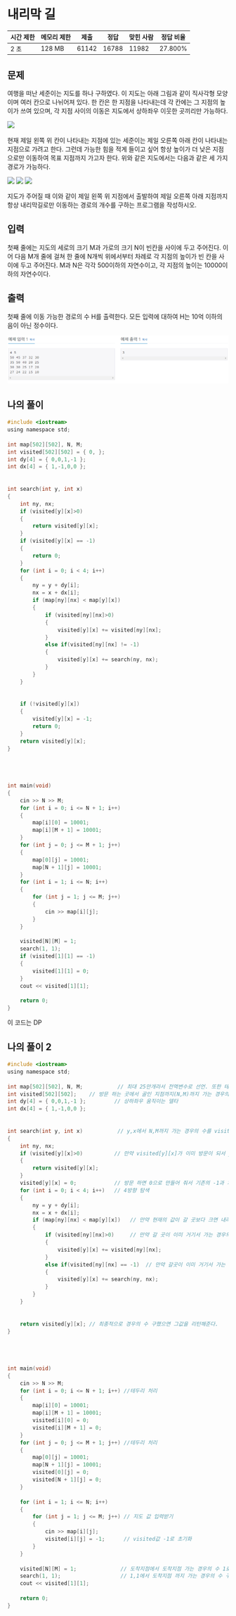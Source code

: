 # 내리막 길

| 시간 제한 | 메모리 제한 | 제출    | 정답    | 맞힌 사람 | 정답 비율   |
| ----- | ------ | ----- | ----- | ----- | ------- |
| 2 초   | 128 MB | 61142 | 16788 | 11982 | 27.800% |

## 문제

여행을 떠난 세준이는 지도를 하나 구하였다. 이 지도는 아래 그림과 같이 직사각형 모양이며 여러 칸으로 나뉘어져 있다. 한 칸은 한 지점을 나타내는데 각 칸에는 그 지점의 높이가 쓰여 있으며, 각 지점 사이의 이동은 지도에서 상하좌우 이웃한 곳끼리만 가능하다.

![](https://upload.acmicpc.net/0e11f3db-35d2-4b01-9aa0-9a39252f05be/-/preview/)

현재 제일 왼쪽 위 칸이 나타내는 지점에 있는 세준이는 제일 오른쪽 아래 칸이 나타내는 지점으로 가려고 한다. 그런데 가능한 힘을 적게 들이고 싶어 항상 높이가 더 낮은 지점으로만 이동하여 목표 지점까지 가고자 한다. 위와 같은 지도에서는 다음과 같은 세 가지 경로가 가능하다.

![](https://upload.acmicpc.net/917d0418-35db-4081-9f62-69a2cc78721e/-/preview/) ![](https://upload.acmicpc.net/1ed5b78d-a4a1-49c0-8c23-12a12e2937e1/-/preview/) ![](https://upload.acmicpc.net/e57e7ef0-cc56-4340-ba5f-b22af1789f63/-/preview/)

지도가 주어질 때 이와 같이 제일 왼쪽 위 지점에서 출발하여 제일 오른쪽 아래 지점까지 항상 내리막길로만 이동하는 경로의 개수를 구하는 프로그램을 작성하시오.

## 입력

첫째 줄에는 지도의 세로의 크기 M과 가로의 크기 N이 빈칸을 사이에 두고 주어진다. 이어 다음 M개 줄에 걸쳐 한 줄에 N개씩 위에서부터 차례로 각 지점의 높이가 빈 칸을 사이에 두고 주어진다. M과 N은 각각 500이하의 자연수이고, 각 지점의 높이는 10000이하의 자연수이다.

## 출력

첫째 줄에 이동 가능한 경로의 수 H를 출력한다. 모든 입력에 대하여 H는 10억 이하의 음이 아닌 정수이다.

![](C++_20221028_백준1520_내리막길_assets/2022-10-28-15-32-12-image.png)

## 나의 풀이

```c
#include <iostream>
using namespace std;

int map[502][502], N, M;
int visited[502][502] = { 0, };
int dy[4] = { 0,0,1,-1 };
int dx[4] = { 1,-1,0,0 };


int search(int y, int x)
{
	int ny, nx;
	if (visited[y][x]>0)
	{
		return visited[y][x];
	}
	if (visited[y][x] == -1)
	{
		return 0;
	}
	for (int i = 0; i < 4; i++)
	{
		ny = y + dy[i];
		nx = x + dx[i];
		if (map[ny][nx] < map[y][x])
		{
			if (visited[ny][nx]>0)
			{
				visited[y][x] += visited[ny][nx];
			}
			else if(visited[ny][nx] != -1)
			{
				visited[y][x] += search(ny, nx);
			}
		}
	}


	if (!visited[y][x])
	{
		visited[y][x] = -1;
		return 0;
	}
	return visited[y][x];
}




int main(void)
{
	cin >> N >> M;
	for (int i = 0; i <= N + 1; i++)
	{
		map[i][0] = 10001;
		map[i][M + 1] = 10001;
	}
	for (int j = 0; j <= M + 1; j++)
	{
		map[0][j] = 10001;
		map[N + 1][j] = 10001;
	}
	for (int i = 1; i <= N; i++)
	{
		for (int j = 1; j <= M; j++)
		{
			cin >> map[i][j];
		}
	}

	visited[N][M] = 1;
	search(1, 1);
	if (visited[1][1] == -1)
	{
		visited[1][1] = 0;
	}
	cout << visited[1][1];

	return 0;
}
```

이 코드는 DP 

## 나의 풀이 2

```c
#include <iostream>
using namespace std;

int map[502][502], N, M;           // 최대 25만개라서 전역변수로 선언. 또한 테두리는 -1로 채우기 위해서 2칸 더 크게 했다.
int visited[502][502];    // 방문 하는 곳에서 골인 지점까지(N,M)까지 가는 경우의 수를 저장한다.
int dy[4] = { 0,0,1,-1 };         // 상하좌우 움직이는 델타
int dx[4] = { 1,-1,0,0 };


int search(int y, int x)           // y,x에서 N,M까지 가는 경우의 수를 visited[y][x]에 저장한다. 이때 y,x에서 갈수 있는 길에서 N,M까지 가는 경우의 수를 더한다.
{
	int ny, nx;
	if (visited[y][x]>0)          // 만약 visited[y][x]가 이미 방문이 되서 y,x에서 N,M까지 가는경우의 수가 알려진 경우 그만큼 더해준다.
	{
		return visited[y][x];
	}
	visited[y][x] = 0;            // 방문 하면 0으로 만들어 줘서 기존의 -1과 차별화 해준다.
	for (int i = 0; i < 4; i++)   // 4방향 탐색
	{
		ny = y + dy[i];
		nx = x + dx[i];
		if (map[ny][nx] < map[y][x])   // 만약 현재의 값이 갈 곳보다 크면 내리막이니까 이때 시행.
		{
			if (visited[ny][nx]>0)     // 만약 갈 곳이 이미 거기서 가는 경우의 수가 몇개인지 알아냈으면 더해준다.
			{
				visited[y][x] += visited[ny][nx];
			}
			else if(visited[ny][nx] == -1)  // 만약 갈곳이 이미 거기서 가는 경우의 수가 몇개인지 못알아 냈으면 거기서의 가는 경우의수를 구해준다.
			{
				visited[y][x] += search(ny, nx);
			}
		}
	}


	return visited[y][x]; // 최종적으로 경우의 수 구했으면 그값을 리턴해준다.
}




int main(void)
{
	cin >> N >> M;
	for (int i = 0; i <= N + 1; i++) //테두리 처리
	{
		map[i][0] = 10001;
		map[i][M + 1] = 10001;
		visited[i][0] = 0;
		visited[i][M + 1] = 0;
	}
	for (int j = 0; j <= M + 1; j++) //테두리 처리
	{
		map[0][j] = 10001;
		map[N + 1][j] = 10001;
		visited[0][j] = 0;
		visited[N + 1][j] = 0;
	}

	for (int i = 1; i <= N; i++)
	{
		for (int j = 1; j <= M; j++) // 지도 값 입력받기
		{
			cin >> map[i][j];
			visited[i][j] = -1;      // visited값 -1로 초기화
		}
	}

	visited[N][M] = 1;              // 도착지점에서 도착지점 가는 경우의 수 1로 만들기/
	search(1, 1);                   // 1,1에서 도착지점 까지 가는 경우의 수 구하기.
	cout << visited[1][1];

	return 0;
}
```


